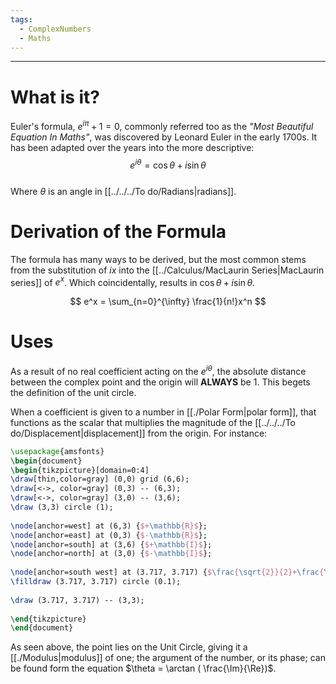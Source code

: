 ```yaml
---
tags:
  - ComplexNumbers
  - Maths
---
```

---  
  
# What is it?   
  
Euler's formula, $e^{i\pi} + 1 = 0$, commonly referred too as the *"Most Beautiful Equation In Maths"*, was discovered by Leonard Euler in the early 1700s. It has been adapted over the years into the more descriptive:   
$$e^{i\theta} = \cos \theta + i \sin \theta$$  
Where $\theta$ is an angle in [[../../../To do/Radians|radians]].   
  
# Derivation of the Formula  
  
The formula has many ways to be derived, but the most common stems from the substitution of $ix$ into the [[../Calculus/MacLaurin Series|MacLaurin series]] of $e^x$.  Which coincidentally, results in $\cos \theta + i \sin \theta$.   
  
$$  
e^x = \sum_{n=0}^{\infty} \frac{1}{n!}x^n  
$$  
  
# Uses  
  
As a result of no real coefficient acting on the $e^{i\theta}$, the absolute distance between the complex point and the origin will **ALWAYS** be $1$. This begets the definition of the unit circle.   
  
When a coefficient is given to a number in [[./Polar Form|polar form]], that functions as the scalar that multiplies the magnitude of the [[../../../To do/Displacement|displacement]] from the origin. For instance:  
  
``` tikz  
\usepackage{amsfonts}  
\begin{document}  
\begin{tikzpicture}[domain=0:4]  
\draw[thin,color=gray] (0,0) grid (6,6);  
\draw[<->, color=gray] (0,3) -- (6,3);  
\draw[<->, color=gray] (3,0) -- (3,6);  
\draw (3,3) circle (1);  
  
\node[anchor=west] at (6,3) {$+\mathbb{R}$};  
\node[anchor=east] at (0,3) {$-\mathbb{R}$};  
\node[anchor=south] at (3,6) {$+\mathbb{I}$};  
\node[anchor=north] at (3,0) {$-\mathbb{I}$};  
  
\node[anchor=south west] at (3.717, 3.717) {$\frac{\sqrt{2}}{2}+\frac{\sqrt{2}}{2}i$};  
\filldraw (3.717, 3.717) circle (0.1);  
  
\draw (3.717, 3.717) -- (3,3);  
  
\end{tikzpicture}  
\end{document}  
```  
As seen above, the point lies on the Unit Circle, giving it a [[./Modulus|modulus]] of one; the argument of the number, or its phase; can be found form the equation $\theta = \arctan ( \frac{\Im}{\Re})$.   
  
